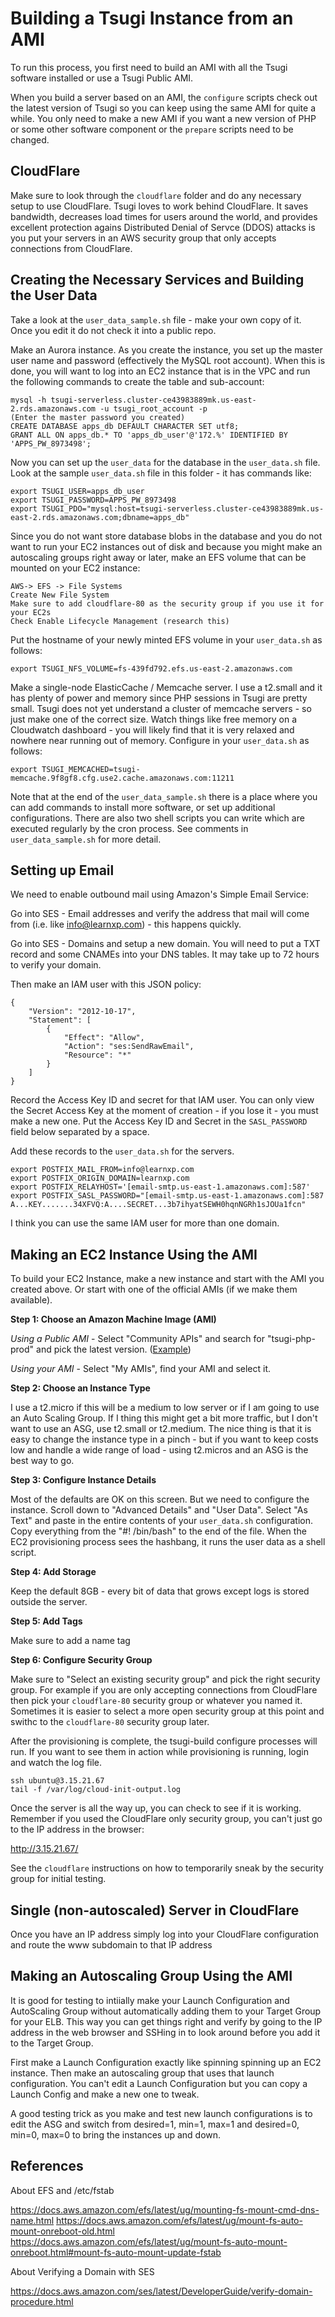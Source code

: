 
Building a Tsugi Instance from an AMI
=====================================

To run this process, you first need to build an AMI with all the Tsugi software
installed or use a Tsugi Public AMI.

When you build a server based on an AMI, the `configure` scripts
check out the latest version of Tsugi so you can keep using the same AMI
for quite a while.  You only need to make a new AMI if
you want a new version of PHP or some other software component or the `prepare`
scripts need to be changed.

CloudFlare
----------

Make sure to look through the `cloudflare` folder and do any necessary setup to
use CloudFlare.  Tsugi loves to work behind CloudFlare.   It saves bandwidth,
decreases load times for users around the world, and provides excellent protection
agains Distributed Denial of Servce (DDOS) attacks is you put your servers in
an AWS security group that only accepts connections from CloudFlare.

Creating the Necessary Services and Building the User Data
----------------------------------------------------------

Take a look at the `user_data_sample.sh` file - make your own copy of it.  Once you edit it
do not check it into a public repo.

Make an Aurora instance.  As you create the instance, you set up the master user
name and password (effectively the MySQL root account). When this is done, you
will want to log into an EC2 instance that is in the VPC and run the following
commands to create the table and sub-account:

    mysql -h tsugi-serverless.cluster-ce43983889mk.us-east-2.rds.amazonaws.com -u tsugi_root_account -p
    (Enter the master password you created)
    CREATE DATABASE apps_db DEFAULT CHARACTER SET utf8;
    GRANT ALL ON apps_db.* TO 'apps_db_user'@'172.%' IDENTIFIED BY 'APPS_PW_8973498';

Now you can set up the `user_data` for the database in the `user_data.sh` file.  Look at the
sample `user_data.sh` file in this folder - it has commands like:

    export TSUGI_USER=apps_db_user
    export TSUGI_PASSWORD=APPS_PW_8973498
    export TSUGI_PDO="mysql:host=tsugi-serverless.cluster-ce43983889mk.us-east-2.rds.amazonaws.com;dbname=apps_db"

Since you do not want store database blobs in the database and you do not want to run your
EC2 instances out of disk and because you might make an autoscaling groups right away or later,
make an EFS volume that can be mounted on your EC2 instance:

    AWS-> EFS -> File Systems
    Create New File System
    Make sure to add cloudflare-80 as the security group if you use it for your EC2s
    Check Enable Lifecycle Management (research this)

Put the hostname of your newly minted EFS volume in your `user_data.sh` as follows:

    export TSUGI_NFS_VOLUME=fs-439fd792.efs.us-east-2.amazonaws.com

Make a single-node ElasticCache / Memcache server. I use a t2.small and it has plenty of power
and memory since PHP sessions in Tsugi are pretty small.  Tsugi does not yet understand a cluster
of memcache servers - so just make one of the correct size.  Watch things like free memory
on a Cloudwatch dashboard - you will likely find that it is very relaxed and nowhere
near running out of memory.  Configure in your `user_data.sh` as follows:

    export TSUGI_MEMCACHED=tsugi-memcache.9f8gf8.cfg.use2.cache.amazonaws.com:11211

Note that at the end of the `user_data_sample.sh` there is a place where you
can add commands to install more software, or set up additional configurations.   There
are also two shell scripts you can write which are executed regularly by the cron process.
See comments in `user_data_sample.sh` for more detail.

Setting up Email
----------------

We need to enable outbound mail using Amazon's Simple Email Service:

Go into SES - Email addresses and verify the address that mail will come
from (i.e. like info@learnxp.com) - this happens quickly.

Go into SES - Domains and setup a new domain.  You will need to put a TXT record
and some CNAMEs into your DNS tables.  It may take up to 72 hours to verify your domain.

Then make an IAM user with this JSON policy:

    {
        "Version": "2012-10-17",
        "Statement": [
            {
                "Effect": "Allow",
                "Action": "ses:SendRawEmail",
                "Resource": "*"
            }
        ]
    }

Record the Access Key ID and secret for that IAM user.  You can only view
the Secret Access Key at the moment of creation - if you lose it - you must make
a new one.  Put the Access Key ID and Secret in the `SASL_PASSWORD` field below
separated by a space.

Add these records to the `user_data.sh` for the servers.

    export POSTFIX_MAIL_FROM=info@learnxp.com
    export POSTFIX_ORIGIN_DOMAIN=learnxp.com
    export POSTFIX_RELAYHOST='[email-smtp.us-east-1.amazonaws.com]:587'
    export POSTFIX_SASL_PASSWORD="[email-smtp.us-east-1.amazonaws.com]:587 A...KEY.......34XFVQ:A....SECRET...3b7ihyatSEWH0hqnNGRh1sJOUa1fcn"

I think you can use the same IAM user for more than one domain.

Making an EC2 Instance Using the AMI
------------------------------------

To build your EC2 Instance, make a new instance and start with the AMI you created above.  Or start with
one of the official AMIs (if we make them available).

**Step 1: Choose an Amazon Machine Image (AMI)**

_Using a Public AMI_ - Select "Community APIs" and search for "tsugi-php-prod"
and pick the latest version. (<a href="images/01-tsugi-prod-community-ami.png" target="_blank">Example</a>)

_Using your AMI_ - Select "My AMIs", find your AMI and select it.

**Step 2: Choose an Instance Type**

I use a t2.micro if this will be a medium to low server
or if I am going to use an Auto Scaling Group.  If I thing this might get a bit more traffic,
but I don't want to use an ASG, use t2.small or t2.medium.  The nice thing is that it is easy to
change the instance type in a pinch - but if you want to keep costs low and handle a wide range
of load - using t2.micros and an ASG is the best way to go.

**Step 3: Configure Instance Details**

Most of the defaults are OK on this screen.  But we need to configure the instance.
Scroll down to "Advanced Details" and "User Data".
Select "As Text" and paste in the entire contents of your `user_data.sh` configuration.
Copy everything from the "#! /bin/bash" to the end of the file.
When the EC2 provisioning process sees the hashbang, it runs the user data as a shell script.

**Step 4: Add Storage**

Keep the default 8GB - every bit of data that grows except logs is stored outside the server.

**Step 5: Add Tags**

Make sure to add a name tag

**Step 6: Configure Security Group**

Make sure to "Select an existing security group" and pick
the right security group.  For example if you are only accepting connections from CloudFlare
then pick your `cloudflare-80` security group or whatever you named it.   Sometimes it is
easier to select a more open security group at this point and swithc to the `cloudflare-80`
security group later.

After the provisioning is complete, the tsugi-build configure processes will run.  If you want to see
them in action while provisioning is running, login and watch the log file.

    ssh ubuntu@3.15.21.67
    tail -f /var/log/cloud-init-output.log

Once the server is all the way up, you can check to see if it is working.  Remember if you used the
CloudFlare only security group, you can't just go to the IP address in the browser:

http://3.15.21.67/

See the `cloudflare` instructions on how to temporarily sneak by the security group for initial testing.

Single (non-autoscaled) Server in CloudFlare
--------------------------------------------

Once you have an IP address simply log into your CloudFlare configuration and route the www subdomain
to that IP address

Making an Autoscaling Group Using the AMI
-----------------------------------------

It is good for testing to intiially make your Launch Configuration and AutoScaling Group without
automatically adding them to your Target Group for your ELB.  This way you can get things
right and verify by going to the IP address in the web browser and SSHing in to look around
before you add it to the Target Group.

First make a Launch Configuration exactly like spinning spinning up an EC2 instance.  Then make
an autoscaling group that uses that launch configuration.  You can't edit a Launch Configuration
but you can copy a Launch Config and make a new one to tweak.

A good testing trick as you make and test new launch configurations is to edit the ASG and
switch from desired=1, min=1, max=1 and desired=0, min=0, max=0 to bring the instances up and
down.

References
----------

About EFS and /etc/fstab

https://docs.aws.amazon.com/efs/latest/ug/mounting-fs-mount-cmd-dns-name.html
https://docs.aws.amazon.com/efs/latest/ug/mount-fs-auto-mount-onreboot-old.html
https://docs.aws.amazon.com/efs/latest/ug/mount-fs-auto-mount-onreboot.html#mount-fs-auto-mount-update-fstab

About Verifying a Domain with SES

https://docs.aws.amazon.com/ses/latest/DeveloperGuide/verify-domain-procedure.html

